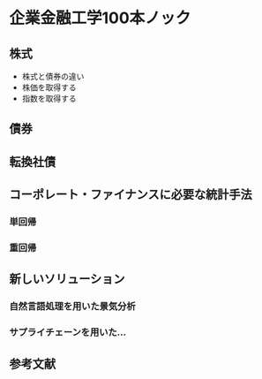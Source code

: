 # 企業金融工学100本ノック
## 株式
- 株式と債券の違い
- 株価を取得する
- 指数を取得する

## 債券

## 転換社債

## コーポレート・ファイナンスに必要な統計手法
### 単回帰
### 重回帰

## 新しいソリューション
### 自然言語処理を用いた景気分析
### サプライチェーンを用いた...



## 参考文献

